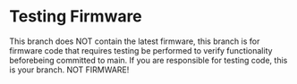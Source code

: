 # Testing Firmware
This branch does NOT contain the latest firmware, this branch is for firmware code that 
requires testing be performed to verify functionality beforebeing committed to main.
If you are responsible for testing code, this is your branch. NOT FIRMWARE!
